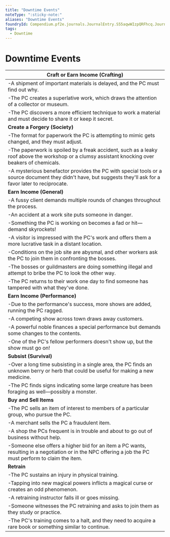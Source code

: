 ```yaml
---
title: "Downtime Events"
noteType: ":sticky-note:"
aliases: "Downtime Events"
foundryId: Compendium.pf2e.journals.JournalEntry.S55aqwWIzpQRFhcq.JournalEntryPage.INYPqM7rs9SNFRba
tags:
  - Downtime
---
```


# Downtime Events
| **Craft or Earn Income (Crafting)** |
| --- |
| \-A shipment of important materials is delayed, and the PC must find out why. |
| \-The PC creates a superlative work, which draws the attention of a collector or museum. |
| \-The PC discovers a more efficient technique to work a material and must decide to share it or keep it secret. |
| **Create a Forgery (Society)** |
| \-The format for paperwork the PC is attempting to mimic gets changed, and they must adjust. |
| \-The paperwork is spoiled by a freak accident, such as a leaky roof above the workshop or a clumsy assistant knocking over beakers of chemicals. |
| \-A mysterious benefactor provides the PC with special tools or a source document they didn't have, but suggests they'll ask for a favor later to reciprocate. |
| **Earn Income (General)** |
| \-A fussy client demands multiple rounds of changes throughout the process. |
| \-An accident at a work site puts someone in danger. |
| \-Something the PC is working on becomes a fad or hit— demand skyrockets! |
| \-A visitor is impressed with the PC's work and offers them a more lucrative task in a distant location. |
| \-Conditions on the job site are abysmal, and other workers ask the PC to join them in confronting the bosses. |
| \-The bosses or guildmasters are doing something illegal and attempt to bribe the PC to look the other way. |
| \-The PC returns to their work one day to find someone has tampered with what they've done. |
| **Earn Income (Performance)** |
| \-Due to the performance's success, more shows are added, running the PC ragged. |
| \-A competing show across town draws away customers. |
| \-A powerful noble finances a special performance but demands some changes to the contents. |
| \-One of the PC's fellow performers doesn't show up, but the show must go on! |
| **Subsist (Survival)** |
| \-Over a long time subsisting in a single area, the PC finds an unknown berry or herb that could be useful for making a new medicine. |
| \-The PC finds signs indicating some large creature has been foraging as well—possibly a monster. |
| **Buy and Sell Items** |
| \-The PC sells an item of interest to members of a particular group, who pursue the PC. |
| \-A merchant sells the PC a fraudulent item. |
| \-A shop the PCs frequent is in trouble and about to go out of business without help. |
| \-Someone else offers a higher bid for an item a PC wants, resulting in a negotiation or in the NPC offering a job the PC must perform to claim the item. |
| **Retrain** |
| \-The PC sustains an injury in physical training. |
| \-Tapping into new magical powers inflicts a magical curse or creates an odd phenomenon. |
| \-A retraining instructor falls ill or goes missing. |
| \-Someone witnesses the PC retraining and asks to join them as they study or practice. |
| \-The PC's training comes to a halt, and they need to acquire a rare book or something similar to continue. |